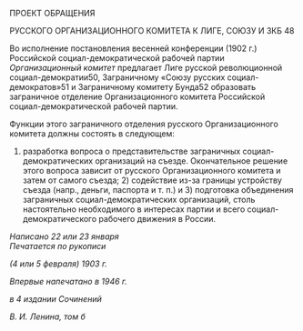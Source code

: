 ПРОЕКТ ОБРАЩЕНИЯ

РУССКОГО ОРГАНИЗАЦИОННОГО КОМИТЕТА К ЛИГЕ, СОЮЗУ И 3КБ 48

Во исполнение постановления весенней конференции (1902 г.) Российской социал-демократической рабочей партии _Организационный комитет_ предлагает Лиге рус­ской революционной социал-демократии50, Заграничному «Союзу русских социал-демократов»51 и Заграничному комитету Бунда52 образовать заграничное отделение Ор­ганизационного комитета Российской социал-демократической рабочей партии.

Функции этого заграничного отделения русского Организационного комитета долж­ны состоять в следующем:

1) разработка вопроса о представительстве заграничных социал-демократических организаций на съезде. Окончательное решение этого вопроса зависит от русского Ор­ганизационного комитета и затем от самого съезда; 2) содействие из-за границы уст­ройству съезда (напр., деньги, паспорта и т. п.) и 3) подготовка объединения загранич­ных социал-демократических организаций, столь настоятельно необходимого в интере­сах партии и всего социал-демократического рабочего движения в России.

_Написано 22 или 23 января                                                            Печатается по рукописи_

_(4 или 5 февраля) 1903 г._

_Впервые напечатано в 1946 г._

_в 4 издании Сочинений_

_В. И. Ленина, том б_